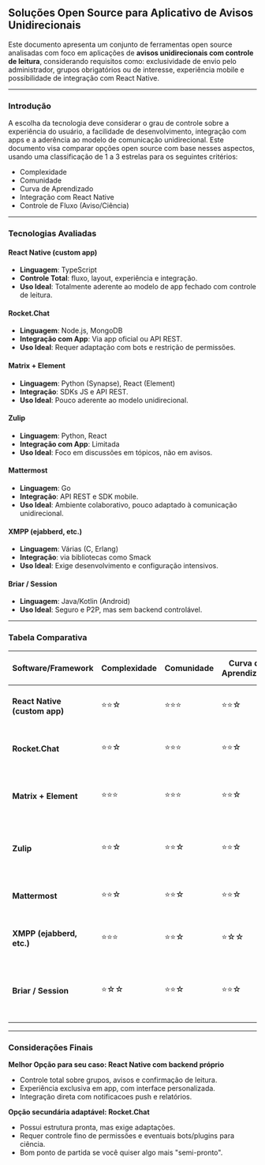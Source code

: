## Soluções Open Source para Aplicativo de Avisos Unidirecionais

Este documento apresenta um conjunto de ferramentas open source analisadas com foco em aplicações de **avisos unidirecionais com controle de leitura**, considerando requisitos como: exclusividade de envio pelo administrador, grupos obrigatórios ou de interesse, experiência mobile e possibilidade de integração com React Native.

---

### Introdução

A escolha da tecnologia deve considerar o grau de controle sobre a experiência do usuário, a facilidade de desenvolvimento, integração com apps e a aderência ao modelo de comunicação unidirecional. Este documento visa comparar opções open source com base nesses aspectos, usando uma classificação de 1 a 3 estrelas para os seguintes critérios:

* Complexidade
* Comunidade
* Curva de Aprendizado
* Integração com React Native
* Controle de Fluxo (Aviso/Ciência)

---

### Tecnologias Avaliadas

#### React Native (custom app)

* **Linguagem**: TypeScript
* **Controle Total**: fluxo, layout, experiência e integração.
* **Uso Ideal**: Totalmente aderente ao modelo de app fechado com controle de leitura.

#### Rocket.Chat

* **Linguagem**: Node.js, MongoDB
* **Integração com App**: Via app oficial ou API REST.
* **Uso Ideal**: Requer adaptação com bots e restrição de permissões.

#### Matrix + Element

* **Linguagem**: Python (Synapse), React (Element)
* **Integração**: SDKs JS e API REST.
* **Uso Ideal**: Pouco aderente ao modelo unidirecional.

#### Zulip

* **Linguagem**: Python, React
* **Integração com App**: Limitada
* **Uso Ideal**: Foco em discussões em tópicos, não em avisos.

#### Mattermost

* **Linguagem**: Go
* **Integração**: API REST e SDK mobile.
* **Uso Ideal**: Ambiente colaborativo, pouco adaptado à comunicação unidirecional.

#### XMPP (ejabberd, etc.)

* **Linguagem**: Várias (C, Erlang)
* **Integração**: via bibliotecas como Smack
* **Uso Ideal**: Exige desenvolvimento e configuração intensivos.

#### Briar / Session

* **Linguagem**: Java/Kotlin (Android)
* **Uso Ideal**: Seguro e P2P, mas sem backend controlável.

---

### Tabela Comparativa

| Software/Framework            | Complexidade | Comunidade | Curva de Aprendizado | Integração com React Native | Controle de Fluxo (Aviso/Ciência) | Observações Relevantes                                                  |
| ----------------------------- | ------------ | ---------- | -------------------- | --------------------------- | --------------------------------- | ----------------------------------------------------------------------- |
| **React Native (custom app)** | ⭐⭐☆          | ⭐⭐⭐        | ⭐⭐☆                  | ⭐⭐⭐                         | ⭐⭐⭐                               | 100% sob seu controle. Ideal para seu objetivo.                         |
| **Rocket.Chat**               | ⭐⭐☆          | ⭐⭐⭐        | ⭐⭐☆                  | ⭐⭐☆ *(via API/app)*         | ⭐⭐☆ *(com bot/plugin)*            | Plataforma robusta, exige adaptação para seu fluxo.                     |
| **Matrix + Element**          | ⭐⭐⭐          | ⭐⭐⭐        | ⭐⭐☆                  | ⭐⭐☆ *(SDKs JS)*             | ⭐☆☆ *(sem suporte direto)*        | Complexo e descentralizado. Pouca aderência ao seu caso.                |
| **Zulip**                     | ⭐⭐☆          | ⭐⭐☆        | ⭐⭐☆                  | ⭐☆☆ *(sem app dedicado)*    | ⭐☆☆ *(sem ciência nativa)*        | Foco em discussões técnicas. Não ideal para seu caso.                   |
| **Mattermost**                | ⭐⭐☆          | ⭐⭐☆        | ⭐⭐☆                  | ⭐⭐☆ *(SDK/App)*             | ⭐☆☆ *(sem ciência nativa)*        | Ambientes colaborativos. Pouco adaptado para avisos.                    |
| **XMPP (ejabberd, etc.)**     | ⭐⭐⭐          | ⭐⭐☆        | ⭐☆☆                  | ⭐☆☆ *(via wrappers)*        | ⭐☆☆ *(sem ciência nativa)*        | Alta flexibilidade, mas exige muito esforço.                            |
| **Briar / Session**           | ⭐☆☆          | ⭐⭐☆        | ⭐⭐☆                  | ⭐☆☆ *(Android apenas)*      | ⭐☆☆                               | Seguro e offline, mas não se encaixa no modelo com backend controlável. |

---

### Considerações Finais

**Melhor Opção para seu caso: React Native com backend próprio**

* Controle total sobre grupos, avisos e confirmação de leitura.
* Experiência exclusiva em app, com interface personalizada.
* Integração direta com notificacoes push e relatórios.

**Opção secundária adaptável: Rocket.Chat**

* Possui estrutura pronta, mas exige adaptações.
* Requer controle fino de permissões e eventuais bots/plugins para ciência.
* Bom ponto de partida se você quiser algo mais "semi-pronto".
